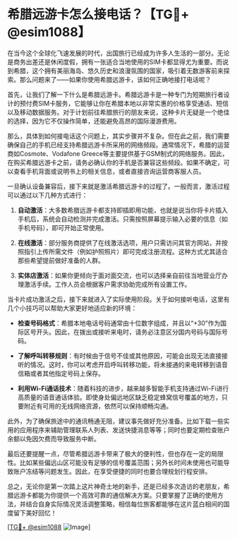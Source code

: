 # 希腊远游卡怎么接电话？【TG💪+ @esim1088】

在当今这个全球化飞速发展的时代，出国旅行已经成为许多人生活的一部分。无论是商务出差还是休闲度假，拥有一张适合当地使用的SIM卡都显得尤为重要。而说到希腊，这个拥有美丽海岛、悠久历史和浪漫氛围的国家，吸引着无数游客前来探索。那么问题来了——如果你使用希腊远游卡，该如何正确地接打电话呢？

首先，让我们了解一下什么是希腊远游卡。希腊远游卡是一种专门为短期旅行者设计的预付费SIM卡服务，它能够让你在希腊本地以非常实惠的价格享受通话、短信以及移动数据服务。对于计划前往希腊旅行的朋友来说，这种卡片无疑是一个绝佳的选择，因为它不仅操作简单，还能避免高昂的国际漫游费用。

那么，具体到如何接电话这个问题上，其实步骤并不复杂。但在此之前，我们需要确保自己的手机已经支持希腊远游卡所采用的网络频段。通常情况下，希腊的运营商如Cosmote、Vodafone Greece等主要提供基于GSM制式的网络服务。因此，在购买希腊远游卡之前，请务必确认你的手机是否兼容这些频段。如果不确定，可以查看手机背面或说明书上的相关信息，或者直接咨询运营商客服人员。

一旦确认设备兼容后，接下来就是激活希腊远游卡的过程了。一般而言，激活过程可以通过以下几种方式进行：

1. **自动激活**：大多数希腊远游卡都支持即插即用功能，也就是说当你将卡片插入手机后，系统会自动检测并完成激活。只需按照屏幕提示输入必要的信息（如手机号码），即可开始正常使用。
   
2. **在线激活**：部分服务商提供了在线激活选项，用户只需访问其官方网站，并按照指引上传所需文件（例如护照照片）即可完成注册流程。这种方式尤其适合那些希望提前做好准备的人群。

3. **实体店激活**：如果你更倾向于面对面交流，也可以选择亲自前往当地营业厅办理激活手续。工作人员会根据客户需求协助完成所有设置工作。

当卡片成功激活之后，接下来就进入了实际使用阶段。关于如何接听电话，这里有几个小技巧可以帮助大家更好地适应新的环境：

- **检查号码格式**：希腊本地电话号码通常由十位数字组成，并且以“+30”作为国际区号开头。因此，在拨出或接听来电时，请务必注意区分国内号码与国际号码。
  
- **了解呼叫转移规则**：有时候由于信号不佳或其他原因，可能会出现无法直接接听的情况。这时，你可以考虑开启呼叫转移功能，将未接通的来电转移到语音信箱或者其他指定号码上保存。

- **利用Wi-Fi通话技术**：随着科技的进步，越来越多智能手机支持通过Wi-Fi进行高质量的语音通话体验。即使身处偏远地区缺乏稳定蜂窝信号覆盖的地方，只要附近有可用的无线网络资源，依然可以保持顺畅沟通。

此外，为了确保旅途中的通讯畅通无阻，建议事先做好充分准备。比如下载一些实用的应用程序来辅助管理联系人列表、发送快捷消息等等；同时也要定期检查账户余额以免因欠费而导致服务中断。

最后还要提醒一点，尽管希腊远游卡带来了极大的便利性，但也存在一定的局限性。比如某些偏远山区可能没有足够的信号覆盖范围；另外长时间未使用也可能导致账户冻结等问题发生。因此，在享受便捷的同时也要合理规划行程安排。

总之，无论你是第一次踏上这片神奇土地的新手，还是已经多次造访的老朋友，希腊远游卡都能为你提供一个高效可靠的通信解决方案。只要掌握了正确的使用方法，并结合自身实际情况灵活调整策略，相信每位旅客都能够在这片蓝白相间的国度留下美好回忆！

[[TG💪+ @esim1088](https://t.me/s/esim1088) ![Image](https://i.postimg.cc/4NQfJmqS/Snipaste-2025-05-13-00-14-12.png)]